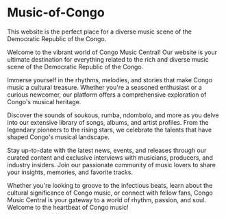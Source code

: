 # Music-of-Congo
This website is the perfect place for a diverse music scene of the Democratic Republic of the Congo.

Welcome to the vibrant world of Congo Music Central! Our website is your ultimate destination for everything related to the rich and diverse music scene of the Democratic Republic of the Congo.

Immerse yourself in the rhythms, melodies, and stories that make Congo music a cultural treasure. Whether you're a seasoned enthusiast or a curious newcomer, our platform offers a comprehensive exploration of Congo's musical heritage.

Discover the sounds of soukous, rumba, ndombolo, and more as you delve into our extensive library of songs, albums, and artist profiles. From the legendary pioneers to the rising stars, we celebrate the talents that have shaped Congo's musical landscape.

Stay up-to-date with the latest news, events, and releases through our curated content and exclusive interviews with musicians, producers, and industry insiders. Join our passionate community of music lovers to share your insights, memories, and favorite tracks.

Whether you're looking to groove to the infectious beats, learn about the cultural significance of Congo music, or connect with fellow fans, Congo Music Central is your gateway to a world of rhythm, passion, and soul. Welcome to the heartbeat of Congo music!

